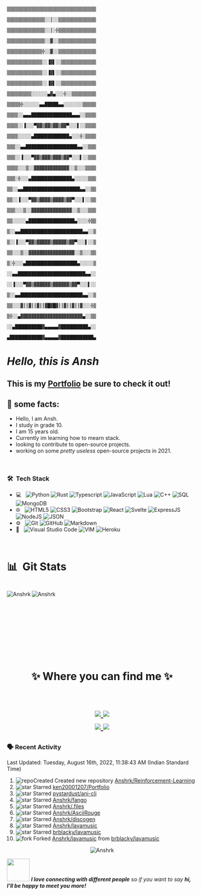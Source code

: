 



                                            ▒▒▒▒▒▒▒▒▒▒▒▒▒▒▒▒▒▒▒▒▒▒▒▒▒▒▒▒▒▒▒▒▒
                                            ▒▒▒▒▒▒▒▒▒▒▒▒▒▒░░║░░▒▒▒▒▒▒▒▒▒▒▒▒▒▒
                                            ▒▒▒▒▒▒▒▒▒▒▒▒▒▒░░║░╬▒▒▒▒▒▒▒▒▒▒▒▒▒▒
                                            ▒▒▒▒▒▒▒▒▒▒▒▒▒▒░░▓░░▒▒▒▒▒▒▒▒▒▒▒▒▒▒
                                            ▒▒▒▒▒▒▒▒▒▒▒▒▒╬░░▓░░▒▒▒▒▒▒▒▒▒▒▒▒▒▒
                                            ▒▒▒▒▒▒▒▒▒▒▒▒▒░░▐▓▌░░▒▒▒▒▒▒▒▒▒▒▒▒▒
                                            ▒▒▒▒▒▒▒▒▒▒▒▒▒░░▐▓▌░░▒▒▒▒▒▒▒▒▒▒▒▒▒
                                            ▒▒▒▒▒▒▒▒▒▒▒▒▒░░▐▓▌░░▒▒▒▒▒▒▒▒▒▒▒▒▒
                                            ▒▒▒▒▒▒▒▒▒░░░░░░▄▓▄░░░╬░░▒▒▒▒▒▒▒▒▒
                                            ▒▒▒▒▒╬░░░░░░▄▄█████▄▄░░░░░░░▒▒▒▒▒
                                            ▒▒▒▒░░▄▄▄███████████████▄▄▄░░▒▒▒▒
                                            ▒▒▒▒░░▐░░░▀▓▓▒▓▓▒▓▓▒▓▓▀░░░▌░░▒▒▒▒
                                            ▒▒▒▒░░░░░▄█████████████▄░░░╬░▒▒▒▒
                                            ▒▒▒░░▄▄███████████████████▄▄░░▒▒▒
                                            ▒▒▒░░▐░░░▀▓▓▒▓▓▓▒▓▓▓▒▓▓▀░░░▌░░▒▒▒
                                            ▒▒▒▒░░░▒░░▓▓▓▓▓▓▓▓▓▓▓▓▓░░▒░░░▒▒▒▒
                                            ▒▒▒░╬░░░▄███████████████▄░░░░░▒▒▒
                                            ▒▒░░▄▄█████████████████████▄▄░░▒▒
                                            ▒▒░░▐░░░▀▓▓▒▓▓▓▓▒▓▓▓▓▒▓▓▀░░░▌░░▒▒
                                            ▒▒▒░░░▒░░▓▓▓▓▓▓▓▓▓▓▓▓▓▓▓░░▒░░░▒▒▒
                                            ▒▒░░░░░▄█████████████████▄░░░░╬▒▒
                                            ▒░░▄▄███████████████████████▄▄░░▒
                                            ▒░░▐░░░▀▓▓▒▓▓▓▓▓▒▓▓▓▓▓▒▓▓▀░░░▌░░▒
                                            ▒▒░░░▒░░▓▓▓▓▓▓▓▓▓▓▓▓▓▓▓▓▓░░▒░░░▒▒
                                            ▒░╬░░░▄███████████████████▄░░░░░▒
                                            ░░▄▄█████████████████████████▄▄░░
                                            ░░▐░░░▀▓▓▒▓▓▓▓▓▓▒▓▓▓▓▓▓▒▓▓▀░░░▌░░
                                            ▒░░▄▄███████████████████████▄▄░░▒
                                            ▒▒░░░▓║║▓║║▓║║▓█▓█▓║║▓║║▓║║▓░░░╬▒
                                            ▒╬░░▄▓▓▓▓▓▓▓▓▓▓▓▓▓▓▓▓▓▓▓▓▓▓▓▄░░▒▒
                                            ░░▄██████████▓▄▄▄▄▄▓██████████▄░░
                                            ▄████████████▓▄▄▄▄▄▓████████████▄
                                            
                                            
                                            
# ___Hello, this is Ansh___
## This is my [Portfolio](https://anshrk.github.io) be sure to check it out!
## 🍕 some facts:</b>

- Hello, I am Ansh.
- I study in grade 10.
- I am 15 years old.
- Currently im learning how to mearn stack.
- looking to contribute to open-source projects.
- working on some _pretty useless_ open-source projects in 2021.


</br>

<h3> 🛠 &nbsp;Tech Stack</h3>

- 💻 &nbsp;
  ![Python](https://img.shields.io/badge/-python-000000?style=for-the-badge&logo=python)
  ![Rust](https://img.shields.io/badge/-rust-000000?style=for-the-badge&logo=rust)
  ![Typescript](https://img.shields.io/badge/-typescript-000000?style=for-the-badge&logo=typescript)
  ![JavaScript](https://img.shields.io/badge/-JavaScript-000000?style=for-the-badge&logo=javascript)
  ![Lua](https://img.shields.io/badge/-Lua-000000?style=for-the-badge&logo=lua) 
  ![C++](https://img.shields.io/badge/-C++-000000?style=for-the-badge&logo=C%2B%2B&logoColor=00599C)
  ![SQL](https://img.shields.io/badge/-SQL-000000?style=for-the-badge&logo=MySQL)
  ![MongoDB](https://img.shields.io/badge/-mongoDB-000000?style=for-the-badge&logo=mongodb)
- 🌐 &nbsp;
  ![HTML5](https://img.shields.io/badge/-HTML5-E34F26?style=flat&logo=html5&logoColor=white) 
  ![CSS3](https://img.shields.io/badge/-CSS3-1572B6?style=flat&logo=css3&logoColor=white)
  ![Bootstrap](https://img.shields.io/badge/-Bootstrap-563D7C?style=flat&logo=bootstrap&logoColor=white)
  ![React](https://img.shields.io/badge/-React-000000?style=flat&logo=react&logoColor=00c8ff)
  ![Svelte](https://img.shields.io/badge/-svelte-fff?style=flat&logo=svelte&logoColor=FF4500)
  ![ExpressJS](https://img.shields.io/badge/-Express.js-787878?style=flat)
  ![NodeJS](https://img.shields.io/badge/-Node.js-3C873A?style=flat&logo=Node.js&logoColor=white)
  ![JSON](https://img.shields.io/badge/-json-02569B?style=flat&logo=json&link=https://github.com/BRdhanani)
- ⚙️ &nbsp;
  ![Git](https://img.shields.io/badge/-Git-333333?style=flat&logo=git)
  ![GitHub](https://img.shields.io/badge/-GitHub-333333?style=flat&logo=github)
  ![Markdown](https://img.shields.io/badge/-Markdown-333333?style=flat&logo=markdown)
- 🔧 &nbsp;
  ![Visual Studio Code](https://img.shields.io/badge/-Visual%20Studio%20Code-333333?style=flat&logo=visual-studio-code&logoColor=007ACC)
  ![VIM](https://img.shields.io/badge/-Vm-333333?style=flat&logo=vim&logoColor=019833)
  ![Heroku](https://img.shields.io/badge/-Heroku-gray?style=flat&logo=heroku&link=https://github.com/BRdhanani)

<br/>

<h1 align="left"> 📊 &nbsp;Git Stats</h1>
</br>

<img align="center" src="https://github-readme-stats.vercel.app/api?username=anshrk&show_icons=true&theme=radical" alt="Anshrk" />
<img align="left" src="https://github-readme-stats.vercel.app/api/top-langs/?username=anshrk&layout=compact&hide=html&theme=radical" alt="Anshrk" />
</br>
</br>
<h1 align="center">
<br/>
<div> </div>
  </br>
  </br>
  </br>
✨ Where you can find me ✨

<p align="center">
  <br/>
  <a href="https://www.linkedin.com/in/ansh-kashyap-0755aa1b2/">
    <img src="https://img.shields.io/badge/LinkedIn-%230077B5.svg?&style=flat-square&logo=linkedin&logoColor=white">
  </a>
  
  <a href="https://github.com/anshrk">
    <img src="https://img.shields.io/badge/Github-%230A0A0A.svg?&style=flat-square&logo=Github&logoColor=white">  
  </a>
  <br/>
  <a href="https://www.instagram.com/ansh_r_k">
    <img src="https://img.shields.io/badge/Instagram-%23E4405F.svg?&style=flat-square&logo=instagram&logoColor=white">
  </a>

  <a href="https://twitter.com/AnshKas24782504">
    <img src="https://img.shields.io/badge/twitter-%230077D4.svg?&style=flat-square&logo=twitter&logoColor=white">
  </a>
</p>

</h1>

### 🗣 Recent Activity
<!--RECENT_ACTIVITY:last_update-->
Last Updated: Tuesday, August 16th, 2022, 11:38:43 AM (Indian Standard Time)
<!--RECENT_ACTIVITY:last_update_end-->
<!--RECENT_ACTIVITY:start-->
1. ![repoCreated] Created new repository [Anshrk/Reinforcement-Learning](https://github.com/Anshrk/Reinforcement-Learning)
2. ![star] Starred [ken20001207/Portfolio](https://github.com/ken20001207/Portfolio)
3. ![star] Starred [pystardust/ani-cli](https://github.com/pystardust/ani-cli)
4. ![star] Starred [Anshrk/fango](https://github.com/Anshrk/fango)
5. ![star] Starred [Anshrk/.files](https://github.com/Anshrk/.files)
6. ![star] Starred [Anshrk/AsciiRouge](https://github.com/Anshrk/AsciiRouge)
7. ![star] Starred [Anshrk/discogen](https://github.com/Anshrk/discogen)
8. ![star] Starred [Anshrk/lavamusic](https://github.com/Anshrk/lavamusic)
9. ![star] Starred [brblacky/lavamusic](https://github.com/brblacky/lavamusic)
10. ![fork] Forked [Anshrk/lavamusic](https://github.com/Anshrk/lavamusic) from [brblacky/lavamusic](https://github.com/brblacky/lavamusic)
<!--RECENT_ACTIVITY:end-->

<p align="center"> <img src="https://komarev.com/ghpvc/?username=anshrk&color=00FFFF&label=cool%20count" alt="Anshrk" /> </p>

<img src="https://media.giphy.com/media/LnQjpWaON8nhr21vNW/giphy.gif" width="60"> <em><b>I love connecting with different people</b> so if you want to say <b>hi, I'll be happy to meet you more!</b></em>

<!-- Badges -->
[issueOpened]: https://cdn.jsdelivr.net/gh/Readme-Workflows/Readme-Icons@main/icons/octicons/IssueOpenedOld.svg
[issueClosed]: https://cdn.jsdelivr.net/gh/Readme-Workflows/Readme-Icons@main/icons/octicons/IssueClosedOld.svg

[prOpened]: https://cdn.jsdelivr.net/gh/Readme-Workflows/Readme-Icons@main/icons/octicons/PullRequestOpened.svg
[prClosed]: https://cdn.jsdelivr.net/gh/Readme-Workflows/Readme-Icons@main/icons/octicons/PullRequestClosed.svg
[prMerged]: https://cdn.jsdelivr.net/gh/Readme-Workflows/Readme-Icons@main/icons/octicons/PullRequestMerged.svg

[comment]: https://cdn.jsdelivr.net/gh/Readme-Workflows/Readme-Icons@main/icons/octicons/Comment.svg

[changesRequested]: https://cdn.jsdelivr.net/gh/Readme-Workflows/Readme-Icons@main/icons/octicons/RequestedChanges.svg
[approved]: https://cdn.jsdelivr.net/gh/Readme-Workflows/Readme-Icons@main/icons/octicons/ApprovedChanges.svg

[repoCreated]: https://cdn.jsdelivr.net/gh/Readme-Workflows/Readme-Icons@main/icons/octicons/Repository.svg
[release]: https://cdn.jsdelivr.net/gh/Readme-Workflows/Readme-Icons@main/icons/octicons/Release.svg
[star]: https://cdn.jsdelivr.net/gh/Readme-Workflows/Readme-Icons@main/icons/octicons/StarredRepository.svg
[wiki]: https://cdn.jsdelivr.net/gh/Readme-Workflows/Readme-Icons@main/icons/octicons/Wiki.svg
[fork]: https://cdn.jsdelivr.net/gh/Readme-Workflows/Readme-Icons@main/icons/octicons/ForkedRepository.svg
[people]: https://cdn.jsdelivr.net/gh/Readme-Workflows/Readme-Icons@main/icons/octicons/People.svg
